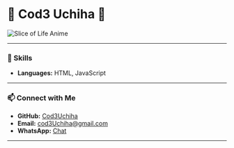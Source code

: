 # 🌸 Cod3 Uchiha 🌸

![Slice of Life Anime](https://get.wallhere.com/photo/Shinra-Devil-Kusakabe-Shinra-Kusakabe-Shinra-Arrow-Fire-Force-Demon-face-demon-infernal-giovanni-Enen-no-Shouboutai-anime-anime-boys-anime-girls-Plague-plague-doctors-2251892.jpg)

---

### 🎨 Skills
- **Languages:** HTML, JavaScript

---

### 📫 Connect with Me
- **GitHub:** [Cod3Uchiha](https://github.com/Cod3Uchiha)  
- **Email:** cod3Uchiha@gmail.com  
- **WhatsApp:** [Chat](http://wa.me/+263785028126)

---
